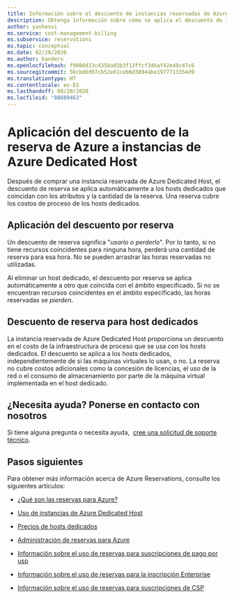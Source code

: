 ```yaml
---
title: Información sobre el descuento de instancias reservadas de Azure Dedicated Host
description: Obtenga información sobre cómo se aplica el descuento de instancias reservadas de máquina virtual de Azure a las instancias de Azure Dedicated Host.
author: yashesvi
ms.service: cost-management-billing
ms.subservice: reservations
ms.topic: conceptual
ms.date: 02/28/2020
ms.author: banders
ms.openlocfilehash: f9080d13c4358a03b3f13ffcf346af42e49c47c6
ms.sourcegitcommit: 56cbd6d97cb52e61ceb6d3894abe1977713354d9
ms.translationtype: HT
ms.contentlocale: es-ES
ms.lasthandoff: 08/20/2020
ms.locfileid: "88689463"
---
```

# <a name="how-the-azure-reservation-discount-is-applied-to-azure-dedicated-hosts"></a>Aplicación del descuento de la reserva de Azure a instancias de Azure Dedicated Host

Después de comprar una instancia reservada de Azure Dedicated Host, el descuento de reserva se aplica automáticamente a los hosts dedicados que coincidan con los atributos y la cantidad de la reserva. Una reserva cubre los costos de proceso de los hosts dedicados.

## <a name="how-reservation-discount-is-applied"></a>Aplicación del descuento por reserva

Un descuento de reserva significa "*usarlo o perderlo*". Por lo tanto, si no tiene recursos coincidentes para ninguna hora, perderá una cantidad de reserva para esa hora. No se pueden arrastrar las horas reservadas no utilizadas.

Al eliminar un host dedicado, el descuento por reserva se aplica automáticamente a otro que coincida con el ámbito especificado. Si no se encuentran recursos coincidentes en el ámbito especificado, las horas reservadas se *pierden*.

## <a name="reservation-discount-for-dedicated-hosts"></a>Descuento de reserva para host dedicados

La instancia reservada de Azure Dedicated Host proporciona un descuento en el costo de la infraestructura de proceso que se usa con los hosts dedicados. El descuento se aplica a los hosts dedicados, independientemente de si las máquinas virtuales lo usan, o no. La reserva no cubre costos adicionales como la concesión de licencias, el uso de la red o el consumo de almacenamiento por parte de la máquina virtual implementada en el host dedicado.

## <a name="need-help-contact-us"></a>¿Necesita ayuda? Ponerse en contacto con nosotros

Si tiene alguna pregunta o necesita ayuda,  [cree una solicitud de soporte técnico](https://go.microsoft.com/fwlink/?linkid=2083458).

## <a name="next-steps"></a>Pasos siguientes

Para obtener más información acerca de Azure Reservations, consulte los siguientes artículos:

- [¿Qué son las reservas para Azure?](https://docs.microsoft.com/azure/billing/billing-save-compute-costs-reservations)

- [Uso de instancias de Azure Dedicated Host](https://docs.microsoft.com/azure/virtual-machines/windows/dedicated-hosts)

- [Precios de hosts dedicados](https://azure.microsoft.com/pricing/details/virtual-machines/dedicated-host/)

- [Administración de reservas para Azure](https://docs.microsoft.com/azure/billing/billing-manage-reserved-vm-instance)

- [Información sobre el uso de reservas para suscripciones de pago por uso](https://docs.microsoft.com/azure/billing/billing-understand-reserved-instance-usage)

- [Información sobre el uso de reservas para la inscripción Enterprise](https://docs.microsoft.com/azure/billing/billing-understand-reserved-instance-usage-ea)

- [Información sobre el uso de reservas para suscripciones de CSP](https://docs.microsoft.com/partner-center/azure-reservations)

